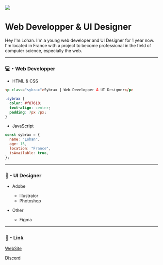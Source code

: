 <img src="https://sybraxdesign.fr/assets/img/SA_Ban2.png">
<h1>Web Developper & UI Designer</h1>
<p>Hey I'm Lohan. I'm a young web developer and UI Designer for 1 year now. I'm located in France with a project to become professional in the field of computer science, especially the web. </p>

---

<h3>💻・Web Developper</h3>

+ HTML & CSS
```html
<p class="sybrax">Sybrax | Web Developper & UI Designer</p>
```
```css
.sybrax {
  color: #f87610;
  text-align: center;
  padding: 7px 7px;
}
```

+ JavaScript

```js
const sybrax = {
  name: "Lohan",
  age: 15,
  location: "France",
  isAvailable: true,
};
```

---

<h3>🎨・UI Designer</h3>

+ Adobe
  + Illustrator
  + Photoshop

+ Other
  + Figma
  
---
  
<h3>🔗・Link</h3>

[WebSite](https://sybraxdesign.fr)

[Discord](https://discord.gg/dJFFpaQ)
 
